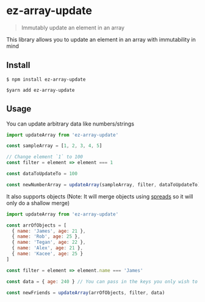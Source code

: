 # ez-array-update

> Immutably update an element in an array

This library allows you to update an element in an array with immutability in mind

## Install

```
$ npm install ez-array-update
```

```
$yarn add ez-array-update
```

## Usage

You can update arbitrary data like numbers/strings

```javascript
import updateArray from 'ez-array-update'

const sampleArray = [1, 2, 3, 4, 5]

// Change element `1` to 100
const filter = element => element === 1

const dataToUpdateTo = 100

const newNumberArray = updateArray(sampleArray, filter, dataToUpdateTo) // [100, 2, 3, 4, 5]
```

It also supports objects (Note: It will merge objects using [spreads](https://developer.mozilla.org/en-US/docs/Web/JavaScript/Reference/Operators/Spread_syntax) so it will only do a shallow merge)

```javascript
import updateArray from 'ez-array-update'

const arrOfObjects = [
  { name: 'James', age: 21 },
  { name: 'Rob', age: 25 },
  { name: 'Tegan', age: 22 },
  { name: 'Alex', age: 21 },
  { name: 'Kacee', age: 25 }
]

const filter = element => element.name === 'James'

const data = { age: 240 } // You can pass in the keys you only wish to update

const newFriends = updateArray(arrOfObjects, filter, data)
```
